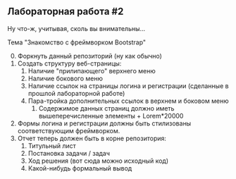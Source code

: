 ## Лабораторная работа #2

Ну что-ж, учитывая, сколь вы внимательны...

Тема "Знакомство с фреймворком Bootstrap"

0. Форкнуть данный репозиторий (ну как обычно)
1. Создать структуру веб-страницы:
    1. Наличие "прилипающего" верхнего меню
    2. Наличие бокового меню
    3. Наличие ссылок на страницы логина и регистрации (сделанные в прошлой лабораторной работе)
    4. Пара-тройка дополнительных ссылок в верхнем и боковом меню
        1. Содержимое данных страниц должно иметь вышеперечисленные элементы + Lorem*20000
2. Формы логина и регистрации должны быть стилизованы соответствующим фреймворком.
3. Отчет теперь должен быть в корне репозитория:
    1. Титульный лист
    2. Постановка задачи / задач
    3. Ход решения (вот сюда можно исходный код)
    4. Какой-нибудь формальный вывод
